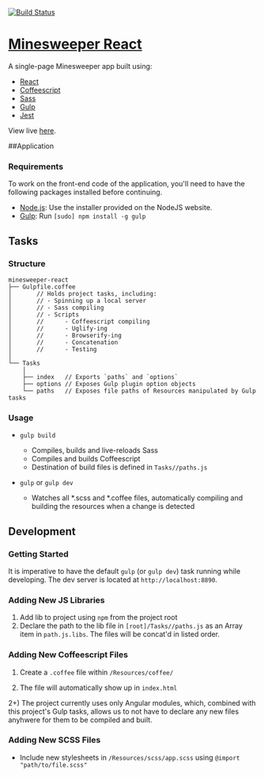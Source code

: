 [![Build Status](https://travis-ci.org/whroman/minesweeper-react.svg?branch=master)](https://travis-ci.org/whroman/minesweeper-react)

# [Minesweeper React](http://whroman.github.io/minesweeper-react/)

A single-page Minesweeper app built using:

* [React](https://facebook.github.io/react/)
* [Coffeescript](http://coffeescript.org/)
* [Sass](http://sass-lang.com/)
* [Gulp](http://gulpjs.com/)
* [Jest](https://facebook.github.io/jest/)

View live [here](http://whroman.github.io/minesweeper-react/).

##Application

### Requirements
To work on the front-end code of the application, you'll need to have the following packages installed before continuing.

* [Node.js](http://nodejs.org): Use the installer provided on the NodeJS website.
* [Gulp](http://gulpjs.com/): Run `[sudo] npm install -g gulp`

## Tasks

### Structure

```
minesweeper-react
├── Gulpfile.coffee
│       // Holds project tasks, including:
│       // - Spinning up a local server
│       // - Sass compiling
│       // - Scripts
│       //      - Coffeescript compiling
│       //      - Uglify-ing
│       //      - Browserify-ing
│       //      - Concatenation
│       //      - Testing
│
└── Tasks
    │
    ├── index   // Exports `paths` and `options`
    ├── options // Exposes Gulp plugin option objects
    └── paths   // Exposes file paths of Resources manipulated by Gulp tasks

```
### Usage

* `gulp build`
    * Compiles, builds and live-reloads Sass
    * Compiles and builds Coffeescript
    * Destination of build files is defined in `Tasks//paths.js`

* `gulp` or `gulp dev`
    * Watches all \*.scss and \*.coffee files, automatically compiling and building the resources when a change is detected


## Development

### Getting Started

It is imperative to have the default `gulp` (or `gulp dev`) task running while developing. The dev server is located at `http://localhost:8890`.

### Adding New JS Libraries

1. Add lib to project using `npm` from the project root
2. Declare the path to the lib file in `[root]/Tasks//paths.js` as an Array item in `path.js.libs`. The files will be concat'd in listed order.


### Adding New Coffeescript Files

1) Create a `.coffee` file within `/Resources/coffee/`

2) The file will automatically show up in `index.html`

2+) The project currently uses only Angular modules, which, combined with this project's Gulp tasks, allows us to not have to declare any new files anyhwere for them to be compiled and built.

### Adding New SCSS Files

* Include new stylesheets in `/Resources/scss/app.scss` using `@import "path/to/file.scss"`